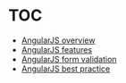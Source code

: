 # TOC

* [AngularJS overview](./angular_overview.md)
* [AngularJS features](./angular_features.md)
* [AngularJS form validation](./angularjs_form_validation.md)
* [AngularJS best practice](./angular_best_practice.md)
